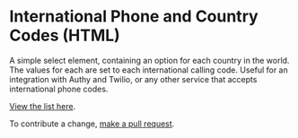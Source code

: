 # International Phone and Country Codes (HTML)

A simple select element, containing an option for each country in the world. The values for each are set to each international calling code. Useful for an integration with Authy and Twilio, or any other service that accepts international phone codes.

[View the list here](https://github.com/etjossem/country-codes-html/blob/master/_country_codes.html).

To contribute a change, [make a pull request](https://github.com/etjossem/country-codes-html/pulls).
